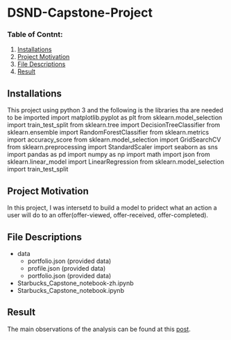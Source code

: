 # DSND-Capstone-Project

### Table of Contnt:
1. [Installations](#installation)
2. [Project Motivation](#ProjectMotivation)
3. [File Descriptions](#FileDescriptions)
4. [Result](result)


## Installations <a name="installation"></a>
This project using python 3 and the following is the libraries tha are needed to be imported
import matplotlib.pyplot as plt
from sklearn.model_selection import train_test_split
from sklearn.tree import DecisionTreeClassifier
from sklearn.ensemble import RandomForestClassifier
from sklearn.metrics import accuracy_score
from sklearn.model_selection import GridSearchCV
from sklearn.preprocessing import StandardScaler
import seaborn as sns
import pandas as pd
import numpy as np
import math
import json
from sklearn.linear_model import LinearRegression
from sklearn.model_selection import train_test_split

## Project Motivation <a name="ProjectMotivation"></a>
In this project, I was intersetd to build a model to pridect what an action a user will do to an offer(offer-viewed, offer-received, offer-completed).



## File Descriptions <a name="FileDescriptions"></a>
- data
    - portfolio.json (provided data)
    - profile.json (provided data)
    - portfolio.json (provided data)
- Starbucks_Capstone_notebook-zh.ipynb
- Starbucks_Capstone_notebook.ipynb




## Result<a name="result"></a>
The main observations of the analysis can be found at this [post](https://kh4lid1.medium.com/some-analysis-with-starbucks-56283ec6bebe).

